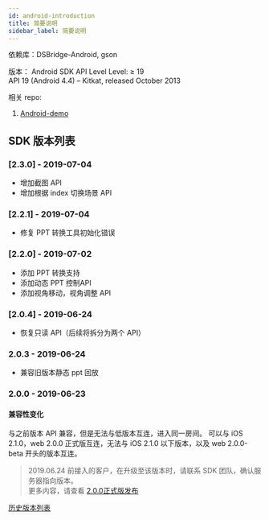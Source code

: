 ```yaml
---
id: android-introduction
title: 简要说明
sidebar_label: 简要说明
---
```


依赖库：DSBridge-Android, gson

版本：
Android SDK API Level Level: ≥ 19  
API 19 (Android 4.4) – Kitkat, released October 2013

相关 repo:

1. [Android-demo](https://github.com/duty-os/white-demo-android)

## SDK 版本列表

### [2.3.0] - 2019-07-04
- 增加截图 API
- 增加根据 index 切换场景 API

### [2.2.1] - 2019-07-04
- 修复 PPT 转换工具初始化错误

### [2.2.0] - 2019-07-02
- 添加 PPT 转换支持
- 添加动态 PPT 控制API
- 添加视角移动，视角调整 API

### [2.0.4] - 2019-06-24
- 恢复只读 API（后续将拆分为两个 API）
### 2.0.3 - 2019-06-24
- 兼容旧版本静态 ppt 回放

### 2.0.0 - 2019-06-23

#### 兼容性变化
与之前版本 API 兼容，但是无法与低版本互连，进入同一房间。
可以与 iOS 2.1.0，web 2.0.0 正式版互连，无法与 iOS 2.1.0 以下版本，以及 web 2.0.0-beta 开头的版本互连。

>2019.06.24 前接入的客户，在升级至该版本时，请联系 SDK 团队，确认服务器指向版本。  
>更多内容，请查看 [2.0.0正式版发布](/blog/2019/06/22/release-note)

[历史版本列表](https://jitpack.io/#duty-os/white-sdk-android)